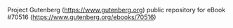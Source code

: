 Project Gutenberg (https://www.gutenberg.org) public repository for eBook #70516 (https://www.gutenberg.org/ebooks/70516)
